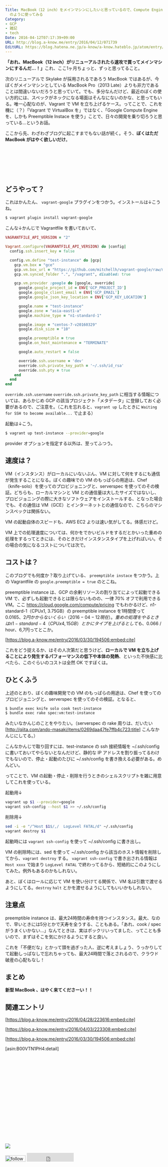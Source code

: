 ```yaml
---
Title: MacBook（12 inch）をメインマシンにしたいと思っているので、Compute Engine Preemptible Instance を VirtualBox
  のように使ってみる
Category:
- GCP
- 雑記
- tech
Date: 2016-04-12T07:17:39+09:00
URL: http://blog.a-know.me/entry/2016/04/12/071739
EditURL: https://blog.hatena.ne.jp/a-know/a-know.hateblo.jp/atom/entry/10328537792370793160
---
```


<b>「おれ、MacBook（12 inch）がリニューアルされたら速攻で買ってメインマシンにするんだ...！」</b>これ、ここ1ヶ月ちょっと、ずっと思ってること。


次のリニューアルで Skylake が採用されるであろう MacBook ではあるが、今ぼくがメインマシンとしている MacBook Pro（2013 Late）よりも非力であることは間違いないだろうと思っていて。でも、多分なんだけど、最近のぼくの使い方的には、スペックがネックになる場面はそんなにないのかな、と思ってもいる。唯一心配なのが、Vagrant で VM を立ち上げるケース。ってことで、これを機に（？）「Vagrant で VirtualBox を」ではなく、「Google Compute Engine を、しかも Preemptible Instace を使う」ことで、日々の開発を乗り切ろうと思っている...というお話。


ここから先、わざわざブログに起こすまでもない話が続く。そう、**ぼくはただ MacBook がはやく欲しいだけ**。




<!-- more -->


<script async src="//pagead2.googlesyndication.com/pagead/js/adsbygoogle.js"></script>
<!-- article-top -->
<ins class="adsbygoogle"
     style="display:inline-block;width:728px;height:90px"
     data-ad-client="ca-pub-3463034538369189"
     data-ad-slot="8367620130"></ins>
<script>
(adsbygoogle = window.adsbygoogle || []).push({});
</script>



## どうやって？

これはかんたん、 `vagrant-google` プラグインをつかう。インストールは↓こうね。


```sh
$ vagrant plugin install vagrant-google
```


こんな↓かんじで Vagrantfile を書いておいて、


```rb
VAGRANTFILE_API_VERSION = "2"

Vagrant.configure(VAGRANTFILE_API_VERSION) do |config|
  config.ssh.insert_key = false

  config.vm.define "test-instance" do |gcp|
    gcp.vm.box = "gce"
    gcp.vm.box_url = "https://github.com/mitchellh/vagrant-google/raw/master/google.box"
    gcp.vm.synced_folder ".", "/vagrant", disabled: true

    gcp.vm.provider :google do |google, override|
      google.google_project_id = ENV['GCP_PROJECT_ID']
      google.google_client_email = ENV['GCP_EMAIL']
      google.google_json_key_location = ENV['GCP_KEY_LOCATION']

      google.name = "test-instance"
      google.zone = "asia-east1-a"
      google.machine_type = "n1-standard-1"

      google.image = "centos-7-v20160329"
      google.disk_size = "10"

      google.preemptible = true
      google.on_host_maintenance = "TERMINATE"

      google.auto_restart = false

      override.ssh.username = 'dev'
      override.ssh.private_key_path = '~/.ssh/id_rsa'
      override.ssh.pty = true
    end
  end
end
```


`override.ssh.username` `override.ssh.private_key_path` に相当する情報については、あらかじめ GCP の該当プロジェクト「メタデータ」に登録しておく必要があるので、ご注意を。（これを忘れると、`vagrant up` したときに `Waiting for SSH to become available...` で止まる）


起動は↓こう。


```sh
$ vagrant up test-instance --provider=google
```


provider オプションを指定する以外は、至ってふつう。


## 速度は？

VM（インスタンス）がローカルにいないぶん、VM に対して何をするにも通信が発生することになる。ぼくの趣味での VM のもっぱらの用途は、Chef（knife-solo）を使ってのプロビジョニングと、serverspec を使ってのその検証。どちらも、ローカルマシンと VM との通信量は大したサイズではないし、プロビジョニングの際に大きなソフトウェアをインストールする、となった場合でも、その通信は VM（GCE）とインターネットとの通信なので、こちらのマシンスペックは関係ない。


VM の起動自体のスピードも、AWS EC2 よりは速い気がしてる。体感だけど。


VM 上での処理速度については、何かをでかいビルドをするだとかいった重めの処理をするってときには、そのときだけインスタンスタイプを上げればいい。その場合の気になるコストについては次で。



## コストは？
このブログでも何度か？取り上げている、 `preemptible instace` をつかう。上の Vagrantfile の `google.preemptible = true` のとこね。


preemptible instance は、GCP の余剰リソースの割り当てによって起動できる VM で、必ずしも起動できるとは限らないものの、一律 70% オフで利用できる VM。ここ https://cloud.google.com/compute/pricing でもわかるけど、n1-standard-1（CPUx1, 3.75GB）の preemptible instance を1時間使って $0.0165、2円かからないくらい（2016-04-12 現在）。重めの処理をやるときは n1-standard-4（CPUx4, 15GB）とかにタイプを上げるとしても、$0.066 / hour、6,7円ってとこか。



[https://blog.a-know.me/entry/2016/03/30/194506:embed:cite]




これをどう捉えるか、はその人次第だと思うけど、**ローカルで VM を立ち上げることにより発生するパフォーマンスの低下や本体の発熱**、といった不快感に比べたら、このぐらいのコストは全然 OK ですぼくは。


## ひとくふう

上述のとおり、ぼくの趣味開発での VM のもっぱらの用途は、Chef を使ってのプロビジョニングと、serverspec を使ってのその検証。となると、


```sh
$ bundle exec knife solo cook test-instance
$ bundle exec rake spec:vm:test-instance
```


みたいなかんじのことをやりたい。（serverspec の rake 周りは、だいたい [http://qiita.com/ando-masaki/items/0269daa47fe7ffb4c723:title] こんなかんじにしてる。）


こんなかんじで取り回すには、test-instance の ssh 接続情報を ~/.ssh/config に書いておいてやらないとなんだけど、静的な IP アドレスを割り振ってるわけでもないので、停止・起動のたびに ~/.ssh/config を書き換える必要がある。めんどい。


ってことで、VM の起動・停止・削除を行うときのシェルスクリプトを雑に用意してこれを使っている。


起動用↓


```sh
vagrant up $1 --provider=google
vagrant ssh-config --host $1 >> ~/.ssh/config
```


削除用↓


```sh
sed -i -e "/^Host $1$/,/  LogLevel FATAL/d" ~/.ssh/config
vagrant destroy $1
```


起動時には `vagrant ssh-config` を使って ~/.ssh/config に書き出し。


VM の削除時には、sed を使って ~/.ssh/config から該当のホスト情報を削除してから、`vagrant destroy` する。 `vagrant ssh-config` で書き出される情報は `Host xxxx` で始まり `LogLevel FATAL` で終わってるから、短絡的にこのようにしてみた。例外もあるのかもしれない。


あと、ぼくはロールに応じて VM を使い分けてる関係で、VM 名は引数で渡せるようにしてる。`destroy` `halt` とかを渡せるようにしてもいいかもしれない。



## 注意点

preemptible instance は、最大24時間の寿命を持つインスタンス。最大、なので、早いときには5分とかで天寿を全うする、こともある。「あれ、cook / spec がうまくいかない...」なんてときは、実はポックリいってました、ってことも多いので、まずはそこを気にかけるようにすると良い。


これを「不便だな」とかって頭を過ぎった人、逆に考えましょう、うっかりしてて起動しっぱなしで忘れちゃっても、最大24時間で落とされるので、クラウド破産の心配もなし！


## まとめ

**新型 MacBook 、はやく来てくださーい！！**



## 関連エントリ



[https://blog.a-know.me/entry/2016/04/28/223616:embed:cite]



[https://blog.a-know.me/entry/2016/04/03/223308:embed:cite]



[https://blog.a-know.me/entry/2016/03/30/194506:embed:cite]






[asin:B00VTN1PH4:detail]




<div>
<br>
<script async src="//pagead2.googlesyndication.com/pagead/js/adsbygoogle.js"></script>
<!-- article-bottom2 -->
<ins class="adsbygoogle"
     style="display:inline-block;width:300px;height:250px"
     data-ad-client="ca-pub-3463034538369189"
     data-ad-slot="5274552934"></ins>
<script>
(adsbygoogle = window.adsbygoogle || []).push({});
</script>

<a href="http://bit.ly/grass-graph" target='blank' rel="nofollow"><img src="https://cdn-ak.f.st-hatena.com/images/fotolife/a/a-know/20170405/20170405220342.png"></a>
<br>
</div>

<div>
<a href='http://cloud.feedly.com/#subscription%2Ffeed%2Fhttp%3A%2F%2Fblog.a-know.me%2Ffeed'  target='blank'><img id='feedlyFollow' src='http://s3.feedly.com/img/follows/feedly-follow-rectangle-volume-small_2x.png' alt='follow us in feedly' width='65' height='20'></a>



<iframe src="http://blog.hatena.ne.jp/a-know/a-know.hateblo.jp/subscribe/iframe" allowtransparency="true" frameborder="0" scrolling="no" width="150" height="28"></iframe>
</div>
